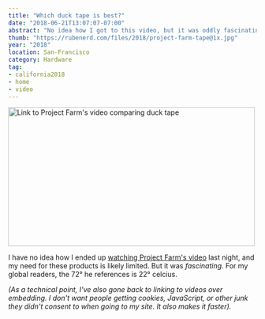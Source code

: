 ```yaml
---
title: "Which duck tape is best?"
date: "2018-06-21T13:07:07-07:00"
abstract: "No idea how I got to this video, but it was oddly fascinating."
thumb: "https://rubenerd.com/files/2018/project-farm-tape@1x.jpg"
year: "2018"
location: San-Francisco
category: Hardware
tag:
- california2018
- home
- video
---
```

<p><a href="https://www.youtube.com/watch?v=UbXy3c2oAfA"><img src="https://rubenerd.com/files/2018/project-farm-tape@1x.jpg" srcset="https://rubenerd.com/files/2018/project-farm-tape@1x.jpg 1x, https://rubenerd.com/files/2018/project-farm-tape@2x.jpg 2x" alt="Link to Project Farm's video comparing duck tape" style="width:500px; height:281px;" /></a></p>

I have no idea how I ended up [watching Project Farm's video] last night, and my need for these products is likely limited. But it was *fascinating*. For my global readers, the 72° he references is 22° celcius.

*(As a technical point, I've also gone back to linking to videos over embedding. I don't want people getting cookies, JavaScript, or other junk they didn't consent to when going to my site. It also makes it faster).*

[watching Project Farm's video]: https://www.youtube.com/watch?v=UbXy3c2oAfA

